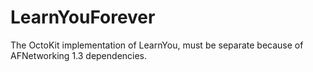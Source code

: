 # LearnYouForever
The OctoKit implementation of LearnYou, must be separate because of AFNetworking 1.3 dependencies.